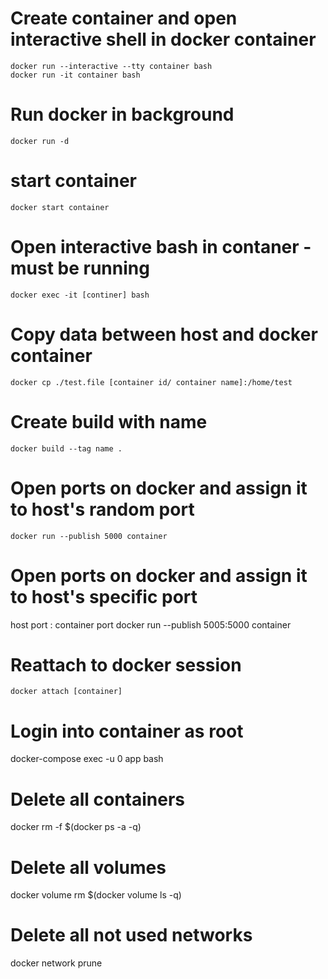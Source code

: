 # Create container and open interactive shell in docker container
    docker run --interactive --tty container bash
    docker run -it container bash
    
# Run docker in background
    docker run -d

# start container
    docker start container

# Open interactive bash in contaner - must be running
    docker exec -it [continer] bash

# Copy data between host and docker container
    docker cp ./test.file [container id/ container name]:/home/test
    
# Create build with name
    docker build --tag name . 
    
# Open ports on docker and assign it to host's random port
    docker run --publish 5000 container 

# Open ports on docker and assign it to host's specific port
host port : container port
    docker run --publish 5005:5000 container 
    
# Reattach to docker session
    docker attach [container]
    
# Login into container as root
docker-compose exec -u 0 app bash

# Delete all containers
docker rm -f $(docker ps -a -q)

# Delete all volumes
docker volume rm $(docker volume ls -q)

# Delete all not used networks
docker network prune